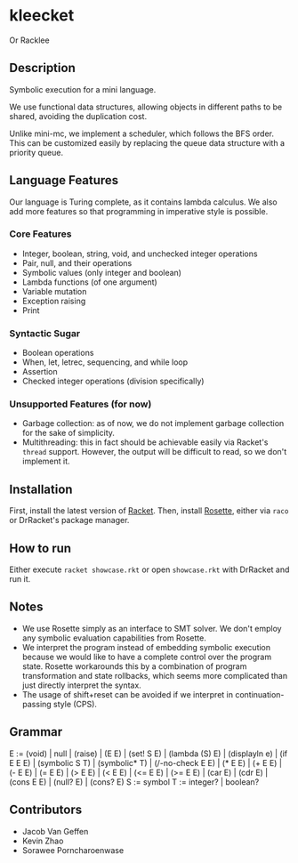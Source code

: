 # kleecket

Or Racklee

## Description

Symbolic execution for a mini language.

We use functional data structures, allowing objects in different paths to be shared,
avoiding the duplication cost. 

Unlike mini-mc, we implement a scheduler, which follows the BFS order. 
This can be customized easily by replacing the queue data structure with
a priority queue. 

## Language Features

Our language is Turing complete, as it contains lambda calculus. We also add more
features so that programming in imperative style is possible.

### Core Features

- Integer, boolean, string, void, and unchecked integer operations
- Pair, null, and their operations
- Symbolic values (only integer and boolean)
- Lambda functions (of one argument)
- Variable mutation
- Exception raising
- Print

### Syntactic Sugar

- Boolean operations
- When, let, letrec, sequencing, and while loop
- Assertion
- Checked integer operations (division specifically)

### Unsupported Features (for now)

- Garbage collection: as of now, we do not implement garbage collection 
  for the sake of simplicity.
- Multithreading: this in fact should be achievable easily via 
  Racket's `thread` support. However, the output will be difficult to read, so 
  we don't implement it.

## Installation

First, install the latest version of [Racket](http://racket-lang.org). 
Then, install [Rosette](https://docs.racket-lang.org/rosette-guide/index.html), 
either via `raco` or DrRacket's package manager. 

## How to run

Either execute `racket showcase.rkt` or open `showcase.rkt` with DrRacket and run it.

## Notes

- We use Rosette simply as an interface to SMT solver. We don't employ any 
  symbolic evaluation capabilities from Rosette.
- We interpret the program instead of embedding symbolic execution because
  we would like to have a complete control over the program state.
  Rosette workarounds this by a combination of program transformation and
  state rollbacks, which seems more complicated than just directly interpret
  the syntax.
- The usage of shift+reset can be avoided if we interpret in 
  continuation-passing style (CPS).

## Grammar

<!-- Unclear how to format this -->
E :=  (void) | null | (raise) | (E E)
      | (set! S E) | (lambda (S) E)
      | (displayln e) | (if E E E)
      | (symbolic S T) | (symbolic\* T)
      | (/-no-check E E) | (* E E)
      | (+ E E) | (- E E) | (= E E)
      | (> E E) | (< E E) | (<= E E) | (>= E E)
      | (car E) | (cdr E) | (cons E E)
      | (null? E) | (cons? E)
S := symbol
T := integer? | boolean?

## Contributors

- Jacob Van Geffen
- Kevin Zhao
- Sorawee Porncharoenwase
